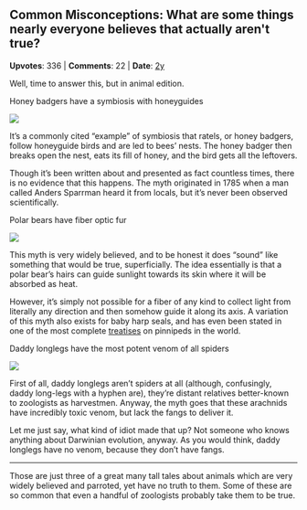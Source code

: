 ## Common Misconceptions: What are some things nearly everyone believes that actually aren't true?
    
**Upvotes**: 336 | **Comments**: 22 | **Date**: [2y](https://www.quora.com/Common-Misconceptions-What-are-some-things-nearly-everyone-believes-that-actually-arent-true/answer/Gary-Meaney)

Well, time to answer this, but in animal edition.

Honey badgers have a symbiosis with honeyguides

![](https://qph.fs.quoracdn.net/main-qimg-dcf18065add0eb3f7155078948868fb3-lq)

It’s a commonly cited “example” of symbiosis that ratels, or honey badgers, follow honeyguide birds and are led to bees’ nests. The honey badger then breaks open the nest, eats its fill of honey, and the bird gets all the leftovers.

Though it’s been written about and presented as fact countless times, there is no evidence that this happens. The myth originated in 1785 when a man called Anders Sparrman heard it from locals, but it’s never been observed scientifically.

Polar bears have fiber optic fur

![](https://qph.fs.quoracdn.net/main-qimg-b68590672e82712890916c7f5ebea5f2-lq)

This myth is very widely believed, and to be honest it does “sound” like something that would be true, superficially. The idea essentially is that a polar bear’s hairs can guide sunlight towards its skin where it will be absorbed as heat.

However, it’s simply not possible for a fiber of any kind to collect light from literally any direction and then somehow guide it along its axis. A variation of this myth also exists for baby harp seals, and has even been stated in one of the most complete [treatises](https://www.amazon.com/Pinnipeds-Seals-Sea-Lions-Walruses/dp/0520064984 "www.amazon.com") on pinnipeds in the world.

Daddy longlegs have the most potent venom of all spiders

![](https://qph.fs.quoracdn.net/main-qimg-ef1169b741fc99d8581ba1e81e5d5e1c-lq)

First of all, daddy longlegs aren’t spiders at all (although, confusingly, daddy long-legs with a hyphen are), they’re distant relatives better-known to zoologists as harvestmen. Anyway, the myth goes that these arachnids have incredibly toxic venom, but lack the fangs to deliver it.

Let me just say, what kind of idiot made that up? Not someone who knows anything about Darwinian evolution, anyway. As you would think, daddy longlegs have no venom, because they don’t have fangs.

* * *

Those are just three of a great many tall tales about animals which are very widely believed and parroted, yet have no truth to them. Some of these are so common that even a handful of zoologists probably take them to be true.

